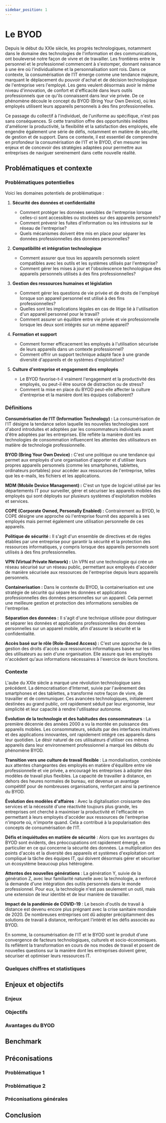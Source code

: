 ```yaml
---
sidebar_position: 1
---
```


# Le BYOD

Depuis le début du XXIe siècle, les progrès technologiques, notamment dans le domaine des technologies de l'information et des communications, ont bouleversé notre façon de vivre et de travailler. Les frontières entre le personnel et le professionnel commencent à s'estomper, donnant naissance à une ère où l'individualisme et la personnalisation sont rois. Dans ce contexte, la consumérisation de l’IT émerge comme une tendance majeure, marquant le déplacement du pouvoir d'achat et de décision technologique de l'entreprise vers l'employé. Les gens veulent désormais avoir le même niveau d'innovation, de confort et d'efficacité dans leurs outils professionnels que ce qu'ils connaissent dans leur vie privée. De ce phénomène découle le concept du BYOD (Bring Your Own Device), où les employés utilisent leurs appareils personnels à des fins professionnelles.

Ce passage du collectif à l'individuel, de l'uniforme au spécifique, n'est pas sans conséquences. Si cette transition offre des opportunités inédites d'améliorer la productivité, la flexibilité et la satisfaction des employés, elle engendre également une série de défis, notamment en matière de sécurité, de gestion et de support. Dans ce contexte, il est essentiel de comprendre en profondeur la consumérisation de l'IT et le BYOD, d'en mesurer les enjeux et de concevoir des stratégies adaptées pour permettre aux entreprises de naviguer sereinement dans cette nouvelle réalité.

## Problématiques et contexte

### Problématiques potentielles

Voici les domaines potentiels de problématique :

1. **Sécurité des données et confidentialité**

   - Comment protéger les données sensibles de l'entreprise lorsque celles-ci sont accessibles ou stockées sur des appareils personnels?
   - Comment prévenir les fuites d'information ou les intrusions sur le réseau de l'entreprise?
   - Quels mécanismes doivent être mis en place pour séparer les données professionnelles des données personnelles?

2. **Compatibilité et intégration technologique**

   - Comment assurer que tous les appareils personnels soient compatibles avec les outils et les systèmes utilisés par l'entreprise?
   - Comment gérer les mises à jour et l'obsolescence technologique des appareils personnels utilisés à des fins professionnelles?

3. **Gestion des ressources humaines et législation**

   - Comment gérer les questions de vie privée et de droits de l'employé lorsque son appareil personnel est utilisé à des fins professionnelles?
   - Quelles sont les implications légales en cas de litige lié à l'utilisation d'un appareil personnel pour le travail?
   - Comment assurer un équilibre entre vie privée et vie professionnelle lorsque les deux sont intégrés sur un même appareil?

4. **Formation et support**

   - Comment former efficacement les employés à l'utilisation sécurisée de leurs appareils dans un contexte professionnel?
   - Comment offrir un support technique adapté face à une grande diversité d'appareils et de systèmes d'exploitation?

5. **Culture d'entreprise et engagement des employés**
   - Le BYOD favorise-t-il vraiment l'engagement et la productivité des employés, ou peut-il être source de distraction ou de stress?
   - Comment la mise en place du BYOD peut-elle affecter la culture d'entreprise et la manière dont les équipes collaborent?

### Définitions

**Consumérisation de l’IT (Information Technology) :**
La consumérisation de l'IT désigne la tendance selon laquelle les nouvelles technologies sont d'abord introduites et adoptées par les consommateurs individuels avant d'être adoptées par les entreprises. Elle reflète la manière dont les technologies de consommation influencent les attentes des utilisateurs en matière de technologie professionnelle.

**BYOD (Bring Your Own Device) :**
C'est une politique ou une tendance qui permet aux employés d'une organisation d'apporter et d'utiliser leurs propres appareils personnels (comme les smartphones, tablettes, ordinateurs portables) pour accéder aux ressources de l'entreprise, telles que les e-mails, les fichiers et les applications.

**MDM (Mobile Device Management) :**
C'est un type de logiciel utilisé par les départements IT pour surveiller, gérer et sécuriser les appareils mobiles des employés qui sont déployés sur plusieurs systèmes d'exploitation mobiles et services.

**COPE (Corporate Owned, Personally Enabled) :**
Contrairement au BYOD, le COPE désigne une approche où l'entreprise fournit des appareils à ses employés mais permet également une utilisation personnelle de ces appareils.

**Politique de sécurité :**
Il s'agit d'un ensemble de directives et de règles établies par une entreprise pour garantir la sécurité et la protection des ressources informatiques, y compris lorsque des appareils personnels sont utilisés à des fins professionnelles.

**VPN (Virtual Private Network) :**
Un VPN est une technologie qui crée un réseau sécurisé sur un réseau public, permettant aux employés d'accéder de manière sécurisée aux ressources de l'entreprise depuis leurs appareils personnels.

**Containerisation :**
Dans le contexte du BYOD, la containerisation est une stratégie de sécurité qui sépare les données et applications professionnelles des données personnelles sur un appareil. Cela permet une meilleure gestion et protection des informations sensibles de l'entreprise.

**Séparation des données :**
Il s'agit d'une technique utilisée pour distinguer et séparer les données et applications professionnelles des données personnelles sur un appareil mobile, afin d'assurer la sécurité et la confidentialité.

**Accès basé sur le rôle (Role-Based Access) :**
C'est une approche de la gestion des droits d'accès aux ressources informatiques basée sur les rôles des utilisateurs au sein d'une organisation. Elle assure que les employés n'accèdent qu'aux informations nécessaires à l'exercice de leurs fonctions.

### Contexte

L'aube du XXIe siècle a marqué une révolution technologique sans précédent. La démocratisation d'Internet, suivie par l'avènement des smartphones et des tablettes, a transformé notre façon de vivre, de travailler et de communiquer. Ces avancées technologiques, initialement destinées au grand public, ont rapidement séduit par leur ergonomie, leur simplicité et leur capacité à rendre l'utilisateur autonome.

**Évolution de la technologie et des habitudes des consommateurs** :
La première décennie des années 2000 a vu la montée en puissance des appareils mobiles. Les consommateurs, séduits par des interfaces intuitives et des applications innovantes, ont rapidement intégré ces appareils dans leur quotidien. Le désir naturel de ces utilisateurs d'utiliser ces mêmes appareils dans leur environnement professionnel a marqué les débuts du phénomène BYOD.

**Transition vers une culture de travail flexible** :
La mondialisation, combinée aux attentes changeantes des employés en matière d'équilibre entre vie professionnelle et vie privée, a encouragé les entreprises à adopter des modèles de travail plus flexibles. La capacité de travailler à distance, en dehors des heures normales de bureau, est devenue un avantage compétitif pour de nombreuses organisations, renforçant ainsi la pertinence du BYOD.

**Évolution des modèles d'affaires** :
Avec la digitalisation croissante des services et la nécessité d'une réactivité toujours plus grande, les entreprises ont cherché à maximiser la productivité et l'efficacité en permettant à leurs employés d'accéder aux ressources de l'entreprise n'importe où, n'importe quand. Cela a contribué à la popularisation des concepts de consumérisation de l'IT.

**Défis et inquiétudes en matière de sécurité** :
Alors que les avantages du BYOD sont évidents, des préoccupations ont rapidement émergé, en particulier en ce qui concerne la sécurité des données. La multiplication des points d'accès et la diversité des appareils et systèmes d'exploitation ont compliqué la tâche des équipes IT, qui doivent désormais gérer et sécuriser un écosystème beaucoup plus hétérogène.

**Attentes des nouvelles générations** :
La génération Y, suivie de la génération Z, avec leur familiarité naturelle avec la technologie, a renforcé la demande d'une intégration des outils personnels dans le monde professionnel. Pour eux, la technologie n'est pas seulement un outil, mais une extension de leur identité et de leur manière de travailler.

**Impact de la pandémie de COVID-19** :
Le besoin d'outils de travail à distance est devenu encore plus prégnant avec la crise sanitaire mondiale de 2020. De nombreuses entreprises ont dû adopter précipitamment des solutions de travail à distance, renforçant l'intérêt et les défis associés au BYOD.

En somme, la consumérisation de l'IT et le BYOD sont le produit d'une convergence de facteurs technologiques, culturels et socio-économiques. Ils reflètent la transformation en cours de nos modes de travail et posent de nouvelles questions sur la manière dont les entreprises doivent gérer, sécuriser et optimiser leurs ressources IT.

### Quelques chiffres et statistiques

## Enjeux et objectifs

### Enjeux

### Objectifs

### Avantages du BYOD

## Benchmark

## Préconisations

### Problématique 1

### Problématique 2

### Préconisations générales

## Conclusion
